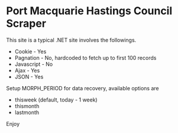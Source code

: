 # Port Macquarie Hastings Council Scraper

This site is a typical .NET site involves the followings.
* Cookie - Yes
* Pagnation - No, hardcoded to fetch up to first 100 records
* Javascript - No
* Ajax - Yes
* JSON - Yes

Setup MORPH_PERIOD for data recovery, available options are
* thisweek (default, today - 1 week)
* thismonth
* lastmonth

Enjoy

